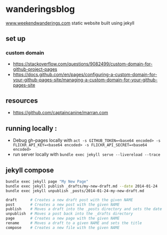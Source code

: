 # wanderingsblog
www.weekendwanderings.com static website built using jekyll

## set up
### custom domain
- https://stackoverflow.com/questions/9082499/custom-domain-for-github-project-pages
- https://docs.github.com/en/pages/configuring-a-custom-domain-for-your-github-pages-site/managing-a-custom-domain-for-your-github-pages-site

## resources
- https://github.com/captaincanine/marran.com

## running locally : 
- Debug gh-pages locally with `act -s GITHUB_TOKEN=<base64 encoded> -s FLICKR_API_KEY=<base64 encoded> -s FLICKR_API_SECRET=<base64 encoded>`
- run server locally with `bundle exec jekyll serve --livereload --trace `


## jekyll compose
```bash
bundle exec jekyll page "My New Page"
bundle exec jekyll publish _drafts/my-new-draft.md --date 2014-01-24
bundle exec jekyll unpublish _posts/2014-01-24-my-new-draft.md

draft      # Creates a new draft post with the given NAME
post       # Creates a new post with the given NAME
publish    # Moves a draft into the _posts directory and sets the date
unpublish  # Moves a post back into the _drafts directory
page       # Creates a new page with the given NAME
rename     # Moves a draft to a given NAME and sets the title
compose    # Creates a new file with the given NAME
```
